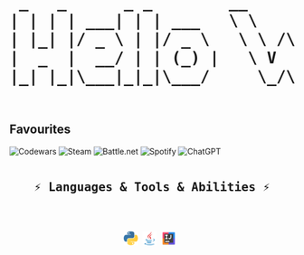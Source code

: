 <pre>
<h1 align="center">
 _   _      _ _        __        __         _     _ _ 
| | | | ___| | | ___   \ \      / /__  _ __| | __| | |
| |_| |/ _ \ | |/ _ \   \ \ /\ / / _ \| '__| |/ _` | |
|  _  |  __/ | | (_) |   \ V  V / (_) | |  | | (_| |_|
|_| |_|\___|_|_|\___/     \_/\_/ \___/|_|  |_|\__,_(_)
</h1>
</pre>



## Favourites

![Codewars](https://img.shields.io/badge/Codewars-B1361E?style=for-the-badge&logo=codewars&logoColor=grey) 
![Steam](https://img.shields.io/badge/steam-%23000000.svg?style=for-the-badge&logo=steam&logoColor=white) 
![Battle.net](https://img.shields.io/badge/battle.net-%2300AEFF.svg?style=for-the-badge&logo=battle.net&logoColor=white) ![Spotify](https://img.shields.io/badge/Spotify-1ED760?style=for-the-badge&logo=spotify&logoColor=white) 
![ChatGPT](https://img.shields.io/badge/chatGPT-74aa9c?style=for-the-badge&logo=openai&logoColor=white) 

<pre align="center">
<h2 align="center">⚡ Languages & Tools & Abilities ⚡</h2>


<code><img title="python" height="25" src="images/python.svg"></code> <code><img title="java" height="25" src="images/java.svg"></code> <code><img title="intellij" height="25" src="images/intellij.svg"></code> 


</pre>